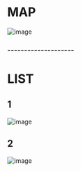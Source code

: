 # MAP
![image](https://github.com/user-attachments/assets/eb42bf11-a052-43ea-b4e2-71487cb8d5e3)
### --------------------
# LIST
## 1
![image](https://github.com/user-attachments/assets/7759d47f-b560-4eeb-b550-ab0704fe97ab)
## 2
![image](https://github.com/user-attachments/assets/4e32c922-e852-4dba-97da-1ac259d4b07d)


